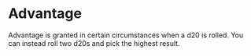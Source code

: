 # Advantage

Advantage is granted in certain circumstances when a d20 is rolled. You can instead roll two d20s and pick the highest result.

